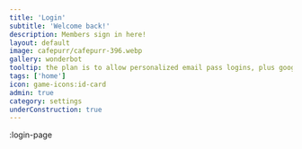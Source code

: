 ```yaml
---
title: 'Login'
subtitle: 'Welcome back!'
description: Members sign in here!
layout: default
image: cafepurr/cafepurr-396.webp
gallery: wonderbot
tooltip: the plan is to allow personalized email pass logins, plus google auth and github auth...and Instagram...LinkedIn....I'm typing tooltips instead of reading manuals. 
tags: ['home']
icon: game-icons:id-card
admin: true
category: settings
underConstruction: true
---
```


:login-page